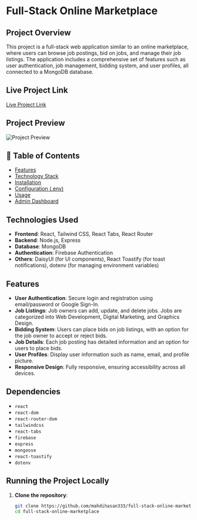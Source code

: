 # Full-Stack Online Marketplace

## Project Overview

This project is a full-stack web application similar to an online marketplace, where users can browse job postings, bid on jobs, and manage their job listings. The application includes a comprehensive set of features such as user authentication, job management, bidding system, and user profiles, all connected to a MongoDB database.

## Live Project Link

[Live Project Link](https://solosphere-212f2.web.app)

## Project Preview

![Project Preview](https://ibb.co.com/4gWWd45J)

## 📖 Table of Contents

- [Features](#features)
- [Technology Stack](#technology-stack)
- [Installation](#installation)
- [Configuration (.env)](#configuration-env)
- [Usage](#usage)
- [Admin Dashboard](#admin-dashboard)

## Technologies Used

- **Frontend**: React, Tailwind CSS, React Tabs, React Router
- **Backend**: Node.js, Express
- **Database**: MongoDB
- **Authentication**: Firebase Authentication
- **Others**: DaisyUI (for UI components), React Toastify (for toast notifications), dotenv (for managing environment variables)

## Features

- **User Authentication**: Secure login and registration using email/password or Google Sign-In.
- **Job Listings**: Job owners can add, update, and delete jobs. Jobs are categorized into Web Development, Digital Marketing, and Graphics Design.
- **Bidding System**: Users can place bids on job listings, with an option for the job owner to accept or reject bids.
- **Job Details**: Each job posting has detailed information and an option for users to place bids.
- **User Profiles**: Display user information such as name, email, and profile picture.
- **Responsive Design**: Fully responsive, ensuring accessibility across all devices.

## Dependencies

- `react`
- `react-dom`
- `react-router-dom`
- `tailwindcss`
- `react-tabs`
- `firebase`
- `express`
- `mongoose`
- `react-toastify`
- `dotenv`

## Running the Project Locally

1. **Clone the repository**:

   ```bash
   git clone https://github.com/mahdihasan333/full-stack-online-marketplace.git
   cd full-stack-online-marketplace
